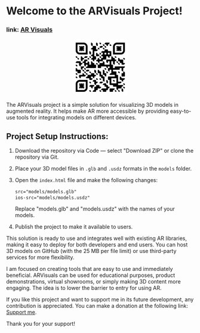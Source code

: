 # Welcome to the ARVisuals Project!
<p align="center">
    
### **link**: [**AR Visuals**](https://okhko.github.io/ARVisuals)

</p>

<p align="center">
    <img src="https://raw.githubusercontent.com/okhko/ARVisuals/main/qr-code.png" width="150" height="150" alt="QR-код">
</p>

The ARVisuals project is a simple solution for visualizing 3D models in augmented reality. It helps make AR more accessible by providing easy-to-use tools for integrating models on different devices.

## Project Setup Instructions:

1. Download the repository via Code — select "Download ZIP" or clone the repository via Git.
2. Place your 3D model files in `.glb` and `.usdz` formats in the `models` folder.
3. Open the `index.html` file and make the following changes:

       src="models/models.glb"
       ios-src="models/models.usdz"

   Replace "models.glb" and "models.usdz" with the names of your models.
4. Publish the project to make it available to users.

This solution is ready to use and integrates well with existing AR libraries, making it easy to deploy for both developers and end users. You can host 3D models on GitHub (with the 25 MB per file limit) or use third-party services for more flexibility.

I am focused on creating tools that are easy to use and immediately beneficial. ARVisuals can be used for educational purposes, product demonstrations, virtual showrooms, or simply making 3D content more engaging. The idea is to lower the barrier to entry for using AR.

If you like this project and want to support me in its future development, any contribution is appreciated. You can make a donation at the following link: [Support me](https://www.okhrymenko.com/donations).

Thank you for your support!
